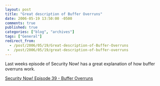 ```yaml
---
layout: post
title: "Great description of Buffer Overruns"
date: 2006-05-19 13:50:00 -0500
comments: true
published: true
categories: ["blog", "archives"]
tags: ["General"]
redirect_from: 
  - /post/2006/05/19/Great-description-of-Buffer-Overruns
 -  /post/2006/05/19/great-description-of-buffer-overruns
---
```

<!-- more -->
<P>Last weeks episode of Security Now! has a great explanation of how buffer overruns work.</P>
<P><A href="http://www.grc.com/sn/SN-039.htm">Security Now! Episode 39 - Buffer Overruns</A></P>
